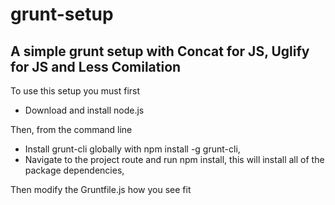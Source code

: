 grunt-setup
===========

A simple grunt setup with Concat for JS, Uglify for JS and Less Comilation
--------------

To use this setup you must first

- Download and install node.js

Then, from the command line
- Install grunt-cli globally with npm install -g grunt-cli,
- Navigate to the project route and run npm install, this will install all of the package dependencies,

Then modify the Gruntfile.js how you see fit